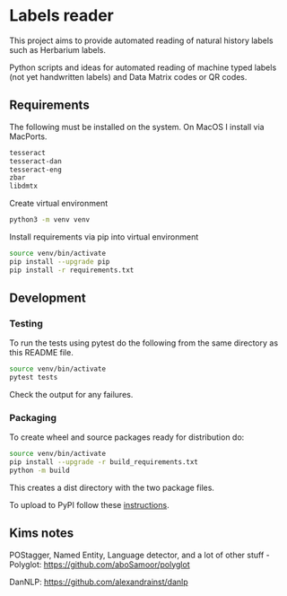 # Labels reader
This project aims to provide automated reading of natural history labels such as Herbarium labels.

Python scripts and ideas for automated reading of machine typed labels (not yet handwritten labels) and Data Matrix codes or QR codes.

## Requirements
The following must be installed on the system. On MacOS I install via MacPorts.
```sh
tesseract
tesseract-dan
tesseract-eng
zbar
libdmtx
```

Create virtual environment
```sh
python3 -m venv venv
```

Install requirements via pip into virtual environment
```sh
source venv/bin/activate
pip install --upgrade pip
pip install -r requirements.txt
```

## Development

### Testing
To run the tests using pytest do the following from the same directory as this README file.
```sh
source venv/bin/activate
pytest tests
```
Check the output for any failures.

### Packaging
To create wheel and source packages ready for distribution do:
```sh
source venv/bin/activate
pip install --upgrade -r build_requirements.txt
python -m build
```
This creates a dist directory with the two package files.

To upload to PyPI follow these [instructions](https://packaging.python.org/en/latest/tutorials/packaging-projects/).

## Kims notes
POStagger, Named Entity, Language detector, and a lot of other stuff - Polyglot:
https://github.com/aboSamoor/polyglot

DanNLP:
https://github.com/alexandrainst/danlp
